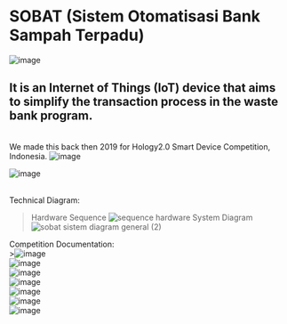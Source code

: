 # SOBAT (Sistem Otomatisasi Bank Sampah Terpadu)
![image](https://user-images.githubusercontent.com/72824435/206045465-327be0fd-0294-47ae-9769-1df0cc95cb9a.png)
## It is an Internet of Things (IoT) device that aims to simplify the transaction process in the waste bank program.
<br />We made this back then 2019 for Hology2.0 Smart Device Competition, Indonesia.
![image](https://user-images.githubusercontent.com/72824435/206046301-6e6dd41a-4083-487f-9ccc-d3277bc8f82a.png)

![image](https://user-images.githubusercontent.com/72824435/206046247-1e7cb65c-4dc2-4bb1-96b5-105a492b3be6.png)

<br />Technical Diagram:
> Hardware Sequence
![sequence hardware](https://user-images.githubusercontent.com/72824435/206045666-1366a9e6-a4fd-4e3d-896b-af8522779808.png)
> System Diagram
![sobat sistem diagram general (2)](https://user-images.githubusercontent.com/72824435/206046133-405f0ca4-d438-4cfb-a1bc-d8388f541e99.png)


Competition Documentation:
<br /> >![image](https://user-images.githubusercontent.com/72824435/206044352-0e435517-ff91-4e10-9a30-501c8b37740a.png)
<br />![image](https://user-images.githubusercontent.com/72824435/206044369-aa94a068-b4d5-49e9-9643-bc13c74bf18d.png)
<br />![image](https://user-images.githubusercontent.com/72824435/206044384-da74874f-559a-414e-a677-548b473efe68.png)
<br />![image](https://user-images.githubusercontent.com/72824435/206044393-4650f831-db11-4c23-8e43-d27d134b7f5b.png)
<br />![image](https://user-images.githubusercontent.com/72824435/206044412-6f0ff298-90d0-4884-8e74-15f2af34e643.png)
<br />![image](https://user-images.githubusercontent.com/72824435/206044424-766f9d64-f546-4967-a72c-daa68a71b691.png)
<br />![image](https://user-images.githubusercontent.com/72824435/206044694-5b1954ef-fff7-436f-90b3-3e1a6456ade7.png)
